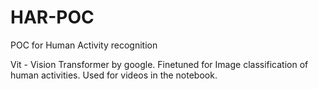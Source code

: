 # HAR-POC
POC for Human Activity recognition

Vit - Vision Transformer by google. Finetuned for Image classification of human activities. Used for videos in the notebook.
